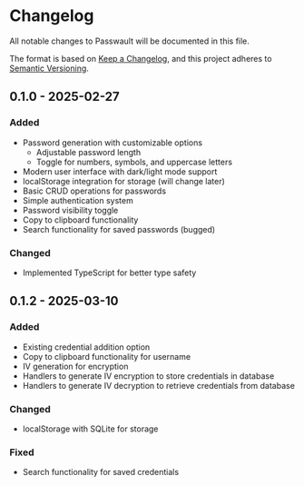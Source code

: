 # Changelog

All notable changes to Passwault will be documented in this file.

The format is based on [Keep a Changelog](https://keepachangelog.com/en/1.0.0/),
and this project adheres to [Semantic Versioning](https://semver.org/spec/v2.0.0.html).

## 0.1.0 - 2025-02-27

### Added
- Password generation with customizable options
  - Adjustable password length
  - Toggle for numbers, symbols, and uppercase letters
- Modern user interface with dark/light mode support
- localStorage integration for storage (will change later)
- Basic CRUD operations for passwords
- Simple authentication system
- Password visibility toggle
- Copy to clipboard functionality
- Search functionality for saved passwords (bugged)

### Changed
- Implemented TypeScript for better type safety

## 0.1.2 - 2025-03-10

### Added
- Existing credential addition option
- Copy to clipboard functionality for username
- IV generation for encryption
- Handlers to generate IV encryption to store credentials in database
- Handlers to generate IV decryption to retrieve credentials from database


### Changed
- localStorage with SQLite for storage

### Fixed
- Search functionality for saved credentials